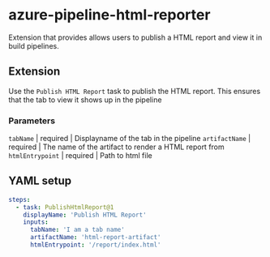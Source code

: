 # azure-pipeline-html-reporter
Extension that provides allows users to publish a HTML report and view it in build pipelines.

## Extension
Use the `Publish HTML Report` task to publish the HTML report. This ensures that the tab to view it shows up in the pipeline

### Parameters
`tabName` | required | Displayname of the tab in the pipeline
`artifactName` | required | The name of the artifact to render a HTML report from 
`htmlEntrypoint` | required | Path to html file

## YAML setup
```YAML
steps:
  - task: PublishHtmlReport@1
    displayName: 'Publish HTML Report'
    inputs:
      tabName: 'I am a tab name'
      artifactName: 'html-report-artifact'
      htmlEntrypoint: '/report/index.html'
```